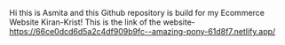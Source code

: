 Hi this is Asmita and this Github repository is build for my Ecommerce Website Kiran-Krist!
This is the link of the website- https://66ce0dcd6d5a2c4df909b9fc--amazing-pony-61d8f7.netlify.app/
